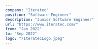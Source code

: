 ```yaml
---
company: "Iteratec"
position: "Software Engineer"
description: "Junior Software Engineer"
url: "https://www.iteratec.com/"
from: "Jan 2022"
to: "Sep 2022"
logo: "/IteratecLogo.jpeg"
---
```

